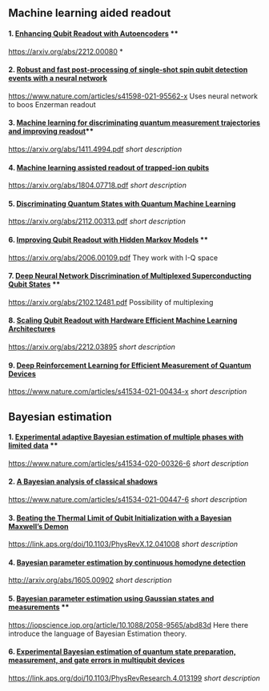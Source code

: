 ## Machine learning aided readout
#### 1. [Enhancing Qubit Readout with Autoencoders](Papers%20review/Enhancing%20Qubit%20Readout%20with%20Autoencoders.md) **
https://arxiv.org/abs/2212.00080
*
#### 2. [Robust and fast post-processing of single-shot spin qubit detection events with a neural network](Papers%20review/Robust%20and%20fast%20post-processing%20of%20single-shot%20spin%20qubit%20detection%20events%20with%20a%20neural%20network.md) 
https://www.nature.com/articles/s41598-021-95562-x
Uses neural network to boos Enzerman readout
#### 3. [Machine learning for discriminating quantum measurement trajectories and improving readout](Papers%20review/Machine%20learning%20for%20discriminating%20quantum%20measurement%20trajectories%20and%20improving%20readout.md)**
https://arxiv.org/abs/1411.4994.pdf
*short description*
#### 4. [Machine learning assisted readout of trapped-ion qubits](Papers%20review/Machine%20learning%20assisted%20readout%20of%20trapped-ion%20qubits.md)
https://arxiv.org/abs/1804.07718.pdf
*short description*
#### 5. [Discriminating Quantum States with Quantum Machine Learning](Papers%20review/Discriminating%20Quantum%20States%20with%20Quantum%20Machine%20Learning.md)
https://arxiv.org/abs/2112.00313.pdf
*short description*
#### 6. [Improving Qubit Readout with Hidden Markov Models](Papers%20review/Improving%20Qubit%20Readout%20with%20Hidden%20Markov%20Models.md) **
https://arxiv.org/abs/2006.00109.pdf
They work with I-Q space
#### 7. [Deep Neural Network Discrimination of Multiplexed Superconducting Qubit States](Papers%20review/Deep%20Neural%20Network%20Discrimination%20of%20Multiplexed%20Superconducting%20Qubit%20States.md) **
https://arxiv.org/abs/2102.12481.pdf
Possibility of multiplexing
#### 8. [Scaling Qubit Readout with Hardware Efficient Machine Learning Architectures](Papers%20review/Scaling%20Qubit%20Readout%20with%20Hardware%20Efficient%20Machine%20Learning%20Architectures.md)
https://arxiv.org/abs/2212.03895
*short description*
#### 9. [Deep Reinforcement Learning for Efficient Measurement of Quantum Devices](Papers%20review/Deep%20Reinforcement%20Learning%20for%20Efficient%20Measurement%20of%20Quantum%20Devices.md)
https://www.nature.com/articles/s41534-021-00434-x
*short description*

## Bayesian estimation
#### 1. [Experimental adaptive Bayesian estimation of multiple phases with limited data](Papers%20review/Experimental%20adaptive%20Bayesian%20estimation%20of%20multiple%20phases%20with%20limited%20data.md) **
https://www.nature.com/articles/s41534-020-00326-6
*short description*
#### 2. [A Bayesian analysis of classical shadows](Papers%20review/A%20Bayesian%20analysis%20of%20classical%20shadows.md)
https://www.nature.com/articles/s41534-021-00447-6
*short description*
#### 3. [Beating the Thermal Limit of Qubit Initialization with a Bayesian Maxwell’s Demon](Papers%20review/Beating%20the%20Thermal%20Limit%20of%20Qubit%20Initialization%20with%20a%20Bayesian%20Maxwell’s%20Demon.md)
https://link.aps.org/doi/10.1103/PhysRevX.12.041008
*short description*
#### 4. [Bayesian parameter estimation by continuous homodyne detection](Papers%20review/Bayesian%20parameter%20estimation%20by%20continuous%20homodyne%20detection.md)
http://arxiv.org/abs/1605.00902
*short description*
#### 5. [Bayesian parameter estimation using Gaussian states and measurements](Papers%20review/Bayesian%20parameter%20estimation%20using%20Gaussian%20states%20and%20measurements.md) **
https://iopscience.iop.org/article/10.1088/2058-9565/abd83d
Here there introduce the language of Bayesian Estimation theory.
#### 6. [Experimental Bayesian estimation of quantum state preparation, measurement, and gate errors in multiqubit devices](Papers%20review/Experimental%20Bayesian%20estimation%20of%20quantum%20state%20preparation,%20measurement,%20and%20gate%20errors%20in%20multiqubit%20devices.md)
https://link.aps.org/doi/10.1103/PhysRevResearch.4.013199
*short description*
